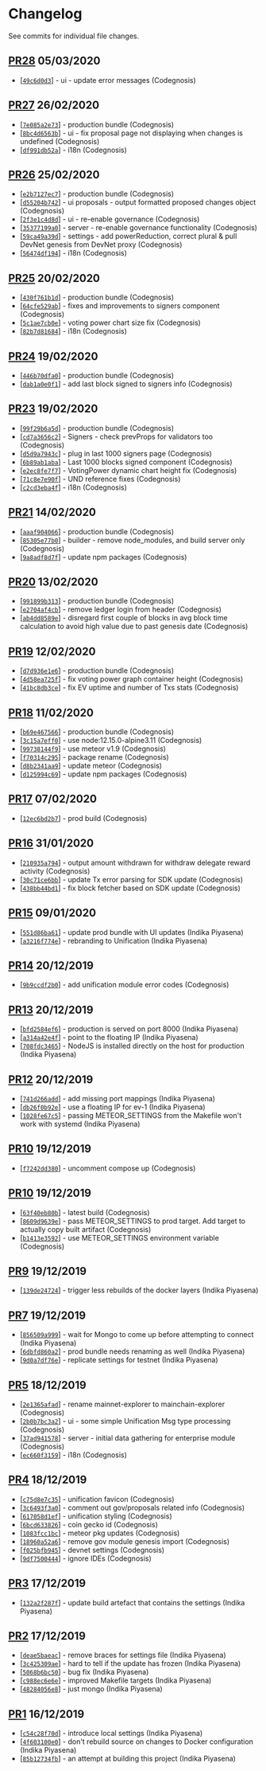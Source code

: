 # Changelog

See commits for individual file changes.

## [PR28](https://github.com/unification-com/mainchain-explorer/pull/28) 05/03/2020

* [[`49c6d0d3`](https://github.com/unification-com/mainchain-explorer/commit/49c6d0d3)] - ui - update error messages (Codegnosis)

## [PR27](https://github.com/unification-com/mainchain-explorer/pull/27) 26/02/2020

* [[`7e085a2e73`](https://github.com/unification-com/mainchain-explorer/commit/7e085a2e73)] - production bundle (Codegnosis)
* [[`8bc4d6563b`](https://github.com/unification-com/mainchain-explorer/commit/8bc4d6563b)] - ui - fix proposal page not displaying when changes is undefined (Codegnosis)
* [[`df991db52a`](https://github.com/unification-com/mainchain-explorer/commit/df991db52a)] - i18n (Codegnosis)

## [PR26](https://github.com/unification-com/mainchain-explorer/pull/26) 25/02/2020

* [[`e2b7127ec7`](https://github.com/unification-com/mainchain-explorer/commit/e2b7127ec7)] - production bundle (Codegnosis)
* [[`d55204b742`](https://github.com/unification-com/mainchain-explorer/commit/d55204b742)] - ui proposals - output formatted proposed changes object (Codegnosis)
* [[`2f3e1c4d8d`](https://github.com/unification-com/mainchain-explorer/commit/2f3e1c4d8d)] - ui - re-enable governance (Codegnosis)
* [[`35377199a0`](https://github.com/unification-com/mainchain-explorer/commit/35377199a0)] - server - re-enable governance functionality (Codegnosis)
* [[`59ca49a39d`](https://github.com/unification-com/mainchain-explorer/commit/59ca49a39d)] - settings - add powerReduction, correct plural & pull DevNet genesis from DevNet proxy (Codegnosis)
* [[`56474df194`](https://github.com/unification-com/mainchain-explorer/commit/56474df194)] - i18n (Codegnosis)

## [PR25](https://github.com/unification-com/mainchain-explorer/pull/25) 20/02/2020

* [[`430f761b1d`](https://github.com/unification-com/mainchain-explorer/commit/430f761b1d)] - production bundle (Codegnosis)
* [[`64cfe529ab`](https://github.com/unification-com/mainchain-explorer/commit/64cfe529ab)] - fixes and improvements to signers component (Codegnosis)
* [[`5c1ae7cb0e`](https://github.com/unification-com/mainchain-explorer/commit/5c1ae7cb0e)] - voting power chart size fix (Codegnosis)
* [[`82b7d81684`](https://github.com/unification-com/mainchain-explorer/commit/82b7d81684)] - i18n (Codegnosis)

## [PR24](https://github.com/unification-com/mainchain-explorer/pull/24) 19/02/2020

* [[`446b70dfa0`](https://github.com/unification-com/mainchain-explorer/commit/446b70dfa0)] - production bundle (Codegnosis)
* [[`dab1a0e0f1`](https://github.com/unification-com/mainchain-explorer/commit/dab1a0e0f1)] - add last block signed to signers info (Codegnosis)

## [PR23](https://github.com/unification-com/mainchain-explorer/pull/23) 19/02/2020

* [[`99f29b6a5d`](https://github.com/unification-com/mainchain-explorer/commit/99f29b6a5d)] - production bundle (Codegnosis)
* [[`cd7a3656c2`](https://github.com/unification-com/mainchain-explorer/commit/cd7a3656c2)] - Signers - check prevProps for validators too (Codegnosis)
* [[`d5d9a7943c`](https://github.com/unification-com/mainchain-explorer/commit/d5d9a7943c)] - plug in last 1000 signers page (Codegnosis)
* [[`6b89ab1aba`](https://github.com/unification-com/mainchain-explorer/commit/6b89ab1aba)] - Last 1000 blocks signed component (Codegnosis)
* [[`e2ec8fe7f7`](https://github.com/unification-com/mainchain-explorer/commit/e2ec8fe7f7)] - VotingPower dynamic chart height fix (Codegnosis)
* [[`71c8e7e90f`](https://github.com/unification-com/mainchain-explorer/commit/71c8e7e90f)] - UND reference fixes (Codegnosis)
* [[`c2cd3eba4f`](https://github.com/unification-com/mainchain-explorer/commit/c2cd3eba4f)] - i18n (Codegnosis)

## [PR21](https://github.com/unification-com/mainchain-explorer/pull/21) 14/02/2020

* [[`aaaf904066`](https://github.com/unification-com/mainchain-explorer/commit/aaaf904066)] - production bundle (Codegnosis)
* [[`85305e77b0`](https://github.com/unification-com/mainchain-explorer/commit/85305e77b0)] - builder - remove node_modules, and build server only (Codegnosis)
* [[`9a8adf8d7f`](https://github.com/unification-com/mainchain-explorer/commit/9a8adf8d7f)] - update npm packages (Codegnosis)

## [PR20](https://github.com/unification-com/mainchain-explorer/pull/20) 13/02/2020

* [[`991899b313`](https://github.com/unification-com/mainchain-explorer/commit/991899b313)] - production bundle (Codegnosis)
* [[`e2704af4cb`](https://github.com/unification-com/mainchain-explorer/commit/e2704af4cb)] - remove ledger login from header (Codegnosis)
* [[`ab4dd8589e`](https://github.com/unification-com/mainchain-explorer/commit/ab4dd8589e)] - disregard first couple of blocks in avg block time calculation to avoid high value due to past genesis date (Codegnosis)

## [PR19](https://github.com/unification-com/mainchain-explorer/pull/19) 12/02/2020

* [[`d7d936e1e6`](https://github.com/unification-com/mainchain-explorer/commit/d7d936e1e6)] - production bundle (Codegnosis)
* [[`4d58ea725f`](https://github.com/unification-com/mainchain-explorer/commit/4d58ea725f)] - fix voting power graph container height (Codegnosis)
* [[`41bc8db3ce`](https://github.com/unification-com/mainchain-explorer/commit/41bc8db3ce)] - fix EV uptime and number of Txs stats (Codegnosis)

## [PR18](https://github.com/unification-com/mainchain-explorer/pull/18) 11/02/2020

* [[`b69e467566`](https://github.com/unification-com/mainchain-explorer/commit/b69e467566)] - production bundle (Codegnosis)
* [[`3c15a7eff0`](https://github.com/unification-com/mainchain-explorer/commit/3c15a7eff0)] - use node:12.15.0-alpine3.11 (Codegnosis)
* [[`99738144f9`](https://github.com/unification-com/mainchain-explorer/commit/99738144f9)] - use meteor v1.9 (Codegnosis)
* [[`f70314c295`](https://github.com/unification-com/mainchain-explorer/commit/f70314c295)] - package rename (Codegnosis)
* [[`d8b2341aa9`](https://github.com/unification-com/mainchain-explorer/commit/d8b2341aa9)] - update meteor (Codegnosis)
* [[`d125994c69`](https://github.com/unification-com/mainchain-explorer/commit/d125994c69)] - update npm packages (Codegnosis)

## [PR17](https://github.com/unification-com/mainchain-explorer/pull/17) 07/02/2020

* [[`12ec6bd2b7`](https://github.com/unification-com/mainchain-explorer/commit/12ec6bd2b7)] - prod build (Codegnosis)

## [PR16](https://github.com/unification-com/mainchain-explorer/pull/16) 31/01/2020

* [[`210935a794`](https://github.com/unification-com/mainchain-explorer/commit/210935a794)] - output amount withdrawn for withdraw delegate reward activity (Codegnosis)
* [[`30c71ce6bb`](https://github.com/unification-com/mainchain-explorer/commit/30c71ce6bb)] - update Tx error parsing for SDK update (Codegnosis)
* [[`438bb44bd1`](https://github.com/unification-com/mainchain-explorer/commit/438bb44bd1)] - fix block fetcher based on SDK update (Codegnosis)

## [PR15](https://github.com/unification-com/mainchain-explorer/pull/15) 09/01/2020

* [[`551d86ba61`](https://github.com/unification-com/mainchain-explorer/commit/551d86ba61)] - update prod bundle with UI updates (Indika Piyasena)
* [[`a3216f774e`](https://github.com/unification-com/mainchain-explorer/commit/a3216f774e)] - rebranding to Unification (Indika Piyasena)

## [PR14](https://github.com/unification-com/mainchain-explorer/pull/14) 20/12/2019

* [[`9b9ccdf2b0`](https://github.com/unification-com/mainchain-explorer/commit/9b9ccdf2b0)] - add unification module error codes (Codegnosis)

## [PR13](https://github.com/unification-com/mainchain-explorer/pull/13) 20/12/2019

* [[`bfd2584ef6`](https://github.com/unification-com/mainchain-explorer/commit/bfd2584ef6)] - production is served on port 8000 (Indika Piyasena)
* [[`a314a42e4f`](https://github.com/unification-com/mainchain-explorer/commit/a314a42e4f)] - point to the floating IP (Indika Piyasena)
* [[`708fdc3465`](https://github.com/unification-com/mainchain-explorer/commit/708fdc3465)] - NodeJS is installed directly on the host for production (Indika Piyasena)

## [PR12](https://github.com/unification-com/mainchain-explorer/pull/12) 20/12/2019

* [[`741d266add`](https://github.com/unification-com/mainchain-explorer/commit/741d266add)] - add missing port mappings (Indika Piyasena)
* [[`db26f0b92e`](https://github.com/unification-com/mainchain-explorer/commit/db26f0b92e)] - use a floating IP for ev-1 (Indika Piyasena)
* [[`1028fe67c5`](https://github.com/unification-com/mainchain-explorer/commit/1028fe67c5)] - passing METEOR_SETTINGS from the Makefile won't work with systemd (Indika Piyasena)

## [PR10](https://github.com/unification-com/mainchain-explorer/pull/11) 19/12/2019

* [[`f7242dd380`](https://github.com/unification-com/mainchain-explorer/commit/f7242dd380)] - uncomment compose up (Codegnosis)

## [PR10](https://github.com/unification-com/mainchain-explorer/pull/10) 19/12/2019

* [[`63f40eb80b`](https://github.com/unification-com/mainchain-explorer/commit/63f40eb80b)] - latest build (Codegnosis)
* [[`8609d9639e`](https://github.com/unification-com/mainchain-explorer/commit/8609d9639e)] - pass METEOR_SETTINGS to prod target. Add target to actually copy built artifact (Codegnosis)
* [[`b1413e3592`](https://github.com/unification-com/mainchain-explorer/commit/b1413e3592)] - use METEOR_SETTINGS environment variable (Codegnosis)

## [PR9](https://github.com/unification-com/mainchain-explorer/pull/9) 19/12/2019

* [[`139de24724`](https://github.com/unification-com/mainchain-explorer/commit/139de24724)] - trigger less rebuilds of the docker layers (Indika Piyasena)

## [PR7](https://github.com/unification-com/mainchain-explorer/pull/7) 19/12/2019

* [[`856509a999`](https://github.com/unification-com/mainchain-explorer/commit/856509a999)] - wait for Mongo to come up before attempting to connect (Indika Piyasena)
* [[`6dbfd860a2`](https://github.com/unification-com/mainchain-explorer/commit/6dbfd860a2)] - prod bundle needs renaming as well (Indika Piyasena)
* [[`9d0a7df76e`](https://github.com/unification-com/mainchain-explorer/commit/9d0a7df76e)] - replicate settings for testnet (Indika Piyasena)

## [PR5](https://github.com/unification-com/mainchain-explorer/pull/5) 18/12/2019

* [[`2e1365afad`](https://github.com/unification-com/mainchain-explorer/commit/2e1365afad)] - rename mainnet-explorer to mainchain-explorer (Codegnosis)
* [[`2b0b7bc3a2`](https://github.com/unification-com/mainchain-explorer/commit/2b0b7bc3a2)] - ui - some simple Unification Msg type processing (Codegnosis)
* [[`37ad941578`](https://github.com/unification-com/mainchain-explorer/commit/37ad941578)] - server - initial data gathering for enterprise module (Codegnosis)
* [[`ec660f3159`](https://github.com/unification-com/mainchain-explorer/commit/ec660f3159)] - i18n (Codegnosis)

## [PR4](https://github.com/unification-com/mainchain-explorer/pull/4) 18/12/2019

* [[`c75d8e7c35`](https://github.com/unification-com/mainchain-explorer/commit/c75d8e7c35)] - unification favicon (Codegnosis)
* [[`3c6493f3a0`](https://github.com/unification-com/mainchain-explorer/commit/3c6493f3a0)] - comment out gov/proposals related info (Codegnosis)
* [[`617058d1ef`](https://github.com/unification-com/mainchain-explorer/commit/617058d1ef)] - unification styling (Codegnosis)
* [[`6bcd633826`](https://github.com/unification-com/mainchain-explorer/commit/6bcd633826)] - coin gecko id (Codegnosis)
* [[`1083fcc1bc`](https://github.com/unification-com/mainchain-explorer/commit/1083fcc1bc)] - meteor pkg updates (Codegnosis)
* [[`18960a52a6`](https://github.com/unification-com/mainchain-explorer/commit/18960a52a6)] - remove gov module genesis import (Codegnosis)
* [[`f025bfb945`](https://github.com/unification-com/mainchain-explorer/commit/f025bfb945)] - devnet settings (Codegnosis)
* [[`9df7500444`](https://github.com/unification-com/mainchain-explorer/commit/9df7500444)] - ignore IDEs (Codegnosis)

## [PR3](https://github.com/unification-com/mainchain-explorer/pull/3) 17/12/2019

* [[`132a2f287f`](https://github.com/unification-com/mainchain-explorer/commit/132a2f287f)] - update build artefact that contains the settings (Indika Piyasena)

## [PR2](https://github.com/unification-com/mainchain-explorer/pull/2) 17/12/2019

* [[`deae5baeac`](https://github.com/unification-com/mainchain-explorer/commit/deae5baeac)] - remove braces for settings file (Indika Piyasena)
* [[`3c425309ae`](https://github.com/unification-com/mainchain-explorer/commit/3c425309ae)] - hard to tell if the update has frozen (Indika Piyasena)
* [[`5068b6bc50`](https://github.com/unification-com/mainchain-explorer/commit/5068b6bc50)] - bug fix (Indika Piyasena)
* [[`c988ec6e6e`](https://github.com/unification-com/mainchain-explorer/commit/c988ec6e6e)] - improved Makefile targets (Indika Piyasena)
* [[`48284056e8`](https://github.com/unification-com/mainchain-explorer/commit/48284056e8)] - just mongo (Indika Piyasena)

## [PR1](https://github.com/unification-com/mainchain-explorer/pull/1) 16/12/2019

* [[`c54c28f70d`](https://github.com/unification-com/mainchain-explorer/commit/c54c28f70d)] - introduce local settings (Indika Piyasena)
* [[`4f603100e0`](https://github.com/unification-com/mainchain-explorer/commit/4f603100e0)] - don't rebuild source on changes to Docker configuration (Indika Piyasena)
* [[`85b12734fb`](https://github.com/unification-com/mainchain-explorer/commit/85b12734fb)] - an attempt at building this project (Indika Piyasena)

